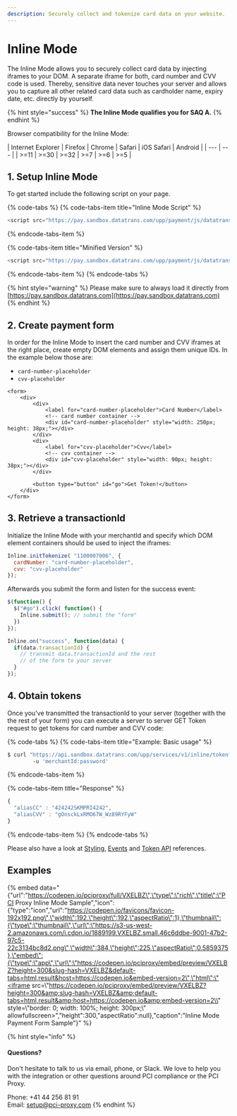 ```yaml
---
description: Securely collect and tokenize card data on your website.
---
```


# Inline Mode

The Inline Mode allows you to securely collect card data by injecting iframes to your DOM. A separate iframe for both, card number and CVV code is used. Thereby, sensitive data never touches your server and allows you to capture all other related card data such as cardholder name, expiry date, etc. directly by yourself.

{% hint style="success" %}
**The Inline Mode qualifies you for SAQ A.**
{% endhint %}

Browser compatibility for the Inline Mode:

| Internet Explorer | Firefox | Chrome | Safari | iOS Safari | Android |
| --- | --- |
| &gt;=11 | &gt;=30 | &gt;=32 | &gt;=7 | &gt;=6 | &gt;=5 |

## 1. Setup Inline Mode

To get started include the following script on your page. 

{% code-tabs %}
{% code-tabs-item title="Inline Mode Script" %}
```javascript
<script src="https://pay.sandbox.datatrans.com/upp/payment/js/datatrans-inline-1.0.0.js"></script>
```
{% endcode-tabs-item %}

{% code-tabs-item title="Minified Version" %}
```javascript
<script src="https://pay.sandbox.datatrans.com/upp/payment/js/datatrans-inline-1.0.0.min.js"></script>
```
{% endcode-tabs-item %}
{% endcode-tabs %}

{% hint style="warning" %}
Please make sure to always load it directly from [https://pay.sandbox.datatrans.com](https://pay.sandbox.datatrans.com)
{% endhint %}

## 2. Create payment form

In order for the Inline Mode to insert the card number and CVV iframes at the right place, create empty DOM elements and assign them unique IDs. In the example below those are:

* `card-number-placeholder`
* `cvv-placeholder`

```markup
<form>
    <div>
        <div>
            <label for="card-number-placeholder">Card Number</label>
            <!-- card number container -->
            <div id="card-number-placeholder" style="width: 250px; height: 38px;"></div>
        </div>
        <div>
            <label for="cvv-placeholder">Cvv</label>
            <!-- cvv container -->
            <div id="cvv-placeholder" style="width: 90px; height: 38px;"></div>
        </div>

        <button type="button" id="go">Get Token!</button>
    </div>
</form>
```

## 3. Retrieve a transactionId

Initialize the Inline Mode with your merchantId and specify which DOM element containers should be used to inject the iframes:

```javascript
Inline.initTokenize( "1100007006", {
  cardNumber: "card-number-placeholder", 
  cvv: "cvv-placeholder"                
});
```

Afterwards you submit the form and listen for the success event:

```javascript
$(function() {
  $("#go").click( function() {
    Inline.submit(); // submit the "form"
  })
});

Inline.on("success", function(data) {
  if(data.transactionId) {
    // transmit data.transactionId and the rest
    // of the form to your server    
  }
});
```

## 4. Obtain tokens

Once you've transmitted the transactionId to your server \(together with the the rest of your form\) you can execute a server to server GET Token request to get tokens for card number and CVV code:

{% code-tabs %}
{% code-tabs-item title="Example: Basic usage" %}
```bash
$ curl "https://api.sandbox.datatrans.com/upp/services/v1/inline/token?transactionId=170419151426624571" \ 
        -u 'merchantId:password'
```
{% endcode-tabs-item %}

{% code-tabs-item title="Response" %}
```javascript
{
  "aliasCC" : "424242SKMPRI4242",
  "aliasCVV" : "gOnsckLxRMO67W_Wz89RYFyW"
}
```
{% endcode-tabs-item %}
{% endcode-tabs %}

Please also have a look at [Styling](initialization-and-styling.md), [Events](events.md) and [Token API](tokenapi.md) references.

## Examples

{% embed data="{\"url\":\"https://codepen.io/pciproxy/full/VXELBZ\",\"type\":\"rich\",\"title\":\"PCI Proxy Inline Mode Sample\",\"icon\":{\"type\":\"icon\",\"url\":\"https://codepen.io/favicons/favicon-192x192.png\",\"width\":192,\"height\":192,\"aspectRatio\":1},\"thumbnail\":{\"type\":\"thumbnail\",\"url\":\"https://s3-us-west-2.amazonaws.com/i.cdpn.io/1889199.VXELBZ.small.46c6ddbe-9001-47b2-97c5-22c3134bc8d2.png\",\"width\":384,\"height\":225,\"aspectRatio\":0.5859375},\"embed\":{\"type\":\"app\",\"url\":\"https://codepen.io/pciproxy/embed/preview/VXELBZ?height=300&slug-hash=VXELBZ&default-tabs=html,result&host=https://codepen.io&embed-version=2\",\"html\":\"<iframe src=\\"https://codepen.io/pciproxy/embed/preview/VXELBZ?height=300&amp;slug-hash=VXELBZ&amp;default-tabs=html,result&amp;host=https://codepen.io&amp;embed-version=2\\" style=\\"border: 0; width: 100%; height: 300px;\\" allowfullscreen></iframe>\",\"height\":300,\"aspectRatio\":null},\"caption\":\"Inline Mode Payment Form Sample\"}" %}



{% hint style="info" %}
#### Questions?

Don't hesitate to talk to us via email, phone, or Slack. We love to help you with the integration or other questions around PCI compliance or the PCI Proxy.

Phone: +41 44 256 81 91  
Email: [setup@pci-proxy.com](mailto:setup@pci-proxy.com)
{% endhint %}

